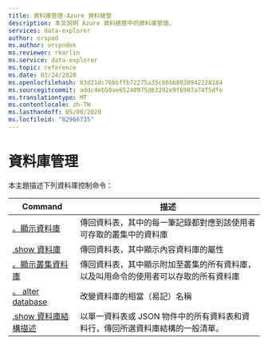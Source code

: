 ```yaml
---
title: 資料庫管理-Azure 資料總管
description: 本文說明 Azure 資料總管中的資料庫管理。
services: data-explorer
author: orspod
ms.author: orspodek
ms.reviewer: rkarlin
ms.service: data-explorer
ms.topic: reference
ms.date: 03/24/2020
ms.openlocfilehash: 03d21dc76bbffb72275a35c86bb8030942228184
ms.sourcegitcommit: addc4eb50ae65240975d63292e9f6907a74f5dfe
ms.translationtype: MT
ms.contentlocale: zh-TW
ms.lasthandoff: 05/08/2020
ms.locfileid: "82966735"
---
```

# <a name="databases-management"></a>資料庫管理

本主題描述下列資料庫控制命令：

|Command |描述 |
|--------|------------|
|[。顯示資料庫](show-databases.md) |傳回資料表，其中的每一筆記錄都對應到該使用者可存取的叢集中的資料庫|
|[.show 資料庫](show-database.md) |傳回資料表，其中顯示內容資料庫的屬性 |
|[。顯示叢集資料庫](show-cluster-database.md) |傳回資料表，其中顯示附加至叢集的所有資料庫，以及叫用命令的使用者可以存取的所有資料庫 |
|[。 alter database](alter-database.md) |改變資料庫的相當（易記）名稱 |
|[.show 資料庫結構描述](show-schema-database.md) |以單一資料表或 JSON 物件中的所有資料表和資料行，傳回所選資料庫結構的一般清單。 |